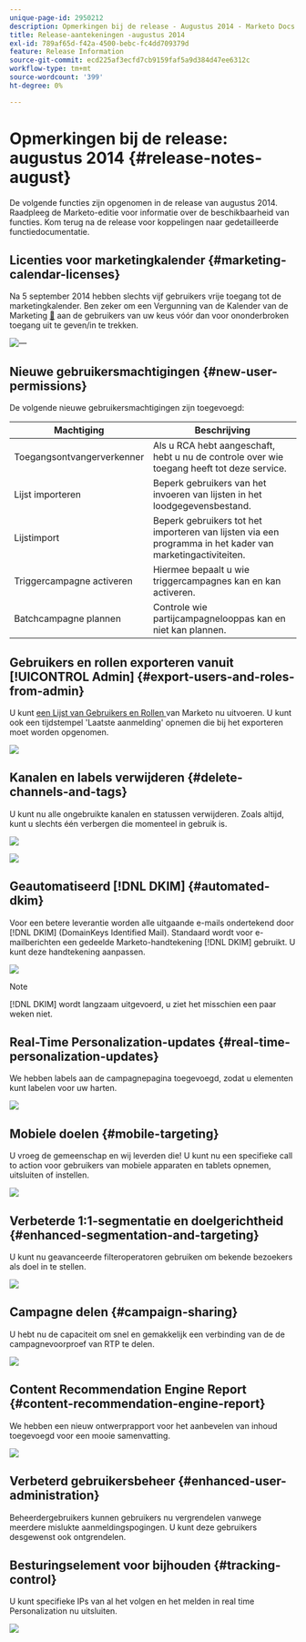```yaml
---
unique-page-id: 2950212
description: Opmerkingen bij de release - Augustus 2014 - Marketo Docs - Productdocumentatie
title: Release-aantekeningen -augustus 2014
exl-id: 789af65d-f42a-4500-bebc-fc4dd709379d
feature: Release Information
source-git-commit: ecd225af3ecfd7cb9159faf5a9d384d47ee6312c
workflow-type: tm+mt
source-wordcount: '399'
ht-degree: 0%

---
```


# Opmerkingen bij de release: augustus 2014 {#release-notes-august}

De volgende functies zijn opgenomen in de release van augustus 2014. Raadpleeg de Marketo-editie voor informatie over de beschikbaarheid van functies. Kom terug na de release voor koppelingen naar gedetailleerde functiedocumentatie.

## Licenties voor marketingkalender {#marketing-calendar-licenses}

Na 5 september 2014 hebben slechts vijf gebruikers vrije toegang tot de marketingkalender. Ben zeker om een Vergunning van de Kalender van de Marketing [&#128279;](/help/marketo/product-docs/core-marketo-concepts/marketing-calendar/understanding-the-calendar/issue-revoke-a-marketing-calendar-license.md) aan de gebruikers van uw keus vóór dan voor ononderbroken toegang uit te geven/in te trekken.

![—](assets/image2014-9-16-9-3a45-3a52.png)

## Nieuwe gebruikersmachtigingen {#new-user-permissions}

De volgende nieuwe gebruikersmachtigingen zijn toegevoegd:

| Machtiging | Beschrijving |
|---|---|
| Toegangsontvangerverkenner | Als u RCA hebt aangeschaft, hebt u nu de controle over wie toegang heeft tot deze service. |
| Lijst importeren | Beperk gebruikers van het invoeren van lijsten in het loodgegevensbestand. |
| Lijstimport | Beperk gebruikers tot het importeren van lijsten via een programma in het kader van marketingactiviteiten. |
| Triggercampagne activeren | Hiermee bepaalt u wie triggercampagnes kan en kan activeren. |
| Batchcampagne plannen | Controle wie partijcampagnelooppas kan en niet kan plannen. |

## Gebruikers en rollen exporteren vanuit [!UICONTROL Admin] {#export-users-and-roles-from-admin}

U kunt [ een Lijst van Gebruikers en Rollen ](/help/marketo/product-docs/administration/users-and-roles/export-a-list-of-users-and-roles.md) van Marketo nu uitvoeren. U kunt ook een tijdstempel &#39;Laatste aanmelding&#39; opnemen die bij het exporteren moet worden opgenomen.

![](assets/image2014-9-16-12-3a20-3a16.png)

## Kanalen en labels verwijderen {#delete-channels-and-tags}

U kunt nu alle ongebruikte kanalen en statussen verwijderen. Zoals altijd, kunt u slechts één verbergen die momenteel in gebruik is.

![](assets/image2014-9-16-12-3a20-3a30.png)

![](assets/image2014-9-16-12-3a23-3a4.png)

## Geautomatiseerd [!DNL DKIM] {#automated-dkim}

Voor een betere leverantie worden alle uitgaande e-mails ondertekend door [!DNL DKIM] (DomainKeys Identified Mail). Standaard wordt voor e-mailberichten een gedeelde Marketo-handtekening [!DNL DKIM] gebruikt. U kunt deze handtekening aanpassen.

![](assets/image2014-9-16-12-3a23-3a16.png)

>[!NOTE]
>
>[!DNL DKIM] wordt langzaam uitgevoerd, u ziet het misschien een paar weken niet.

## Real-Time Personalization-updates {#real-time-personalization-updates}

We hebben labels aan de campagnepagina toegevoegd, zodat u elementen kunt labelen voor uw harten.

![](assets/image2014-9-16-12-3a23-3a28.png)

## Mobiele doelen {#mobile-targeting}

U vroeg de gemeenschap en wij leverden die! U kunt nu een specifieke call to action voor gebruikers van mobiele apparaten en tablets opnemen, uitsluiten of instellen.

![](assets/image2014-9-16-12-3a23-3a43.png)

## Verbeterde 1:1-segmentatie en doelgerichtheid {#enhanced-segmentation-and-targeting}

U kunt nu geavanceerde filteroperatoren gebruiken om bekende bezoekers als doel in te stellen.

![](assets/image2014-9-16-12-3a23-3a56.png)

## Campagne delen {#campaign-sharing}

U hebt nu de capaciteit om snel en gemakkelijk een verbinding van de de campagnevoorproef van RTP te delen.

![](assets/image2014-9-16-12-3a24-3a22.png)

## Content Recommendation Engine Report {#content-recommendation-engine-report}

We hebben een nieuw ontwerprapport voor het aanbevelen van inhoud toegevoegd voor een mooie samenvatting.

![](assets/image2014-9-16-12-3a24-3a42.png)

## Verbeterd gebruikersbeheer {#enhanced-user-administration}

Beheerdergebruikers kunnen gebruikers nu vergrendelen vanwege meerdere mislukte aanmeldingspogingen. U kunt deze gebruikers desgewenst ook ontgrendelen.

## Besturingselement voor bijhouden {#tracking-control}

U kunt specifieke IPs van al het volgen en het melden in real time Personalization nu uitsluiten.

![](assets/image2014-9-16-12-3a24-3a55.png)
